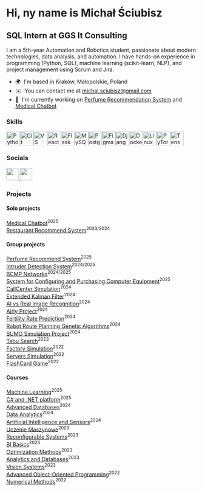 Hi, ny name is Michał Ściubisz
================================

SQL Intern at GGS It Consulting
--------------------------

I am a 5th-year Automation and Robotics student, passionate about modern technologies, data analysis, and automation. I have hands-on experience in programming (Python, SQL), machine learning (scikit-learn, NLP), and project management using Scrum and Jira.

* 🌍  I'm based in Kraków, Małopolskie, Poland
* ✉️  You can contact me at [michal.sciubisz@gmail.com](mailto:michal.sciubisz@gmail.com)
* 🚀  I'm currently working on [Perfume Recommendation System](http://github.com/michalsciubisz/SRP) and [Medical Chatbot](https://github.com/michalsciubisz/medical_chatbot)

### Skills


<p align="left">
<a href="https://www.python.org/" target="_blank" rel="noreferrer"><img src="https://raw.githubusercontent.com/danielcranney/readme-generator/main/public/icons/skills/python-colored.svg" width="36" height="36" alt="Python" /></a><a href="https://git-scm.com/" target="_blank" rel="noreferrer"><img src="https://raw.githubusercontent.com/danielcranney/readme-generator/main/public/icons/skills/git-colored.svg" width="36" height="36" alt="Git" /></a><a href="https://code.visualstudio.com/" target="_blank" rel="noreferrer"><img src="https://raw.githubusercontent.com/danielcranney/readme-generator/main/public/icons/skills/visualstudiocode.svg" width="36" height="36" alt="VS Code" /></a><a href="https://reactjs.org/" target="_blank" rel="noreferrer"><img src="https://raw.githubusercontent.com/danielcranney/readme-generator/main/public/icons/skills/react-colored.svg" width="36" height="36" alt="React" /></a><a href="https://flask.palletsprojects.com/en/2.0.x/" target="_blank" rel="noreferrer"><img src="https://raw.githubusercontent.com/danielcranney/readme-generator/main/public/icons/skills/flask-colored.svg" width="36" height="36" alt="Flask" /></a><a href="https://www.mysql.com/" target="_blank" rel="noreferrer"><img src="https://raw.githubusercontent.com/danielcranney/readme-generator/main/public/icons/skills/mysql-colored.svg" width="36" height="36" alt="MySQL" /></a><a href="https://www.postgresql.org/" target="_blank" rel="noreferrer"><img src="https://raw.githubusercontent.com/danielcranney/readme-generator/main/public/icons/skills/postgresql-colored.svg" width="36" height="36" alt="PostgreSQL" /></a><a href="https://www.figma.com/" target="_blank" rel="noreferrer"><img src="https://raw.githubusercontent.com/danielcranney/readme-generator/main/public/icons/skills/figma-colored.svg" width="36" height="36" alt="Figma" /></a><a href="https://www.djangoproject.com/" target="_blank" rel="noreferrer"><img src="https://raw.githubusercontent.com/danielcranney/readme-generator/main/public/icons/skills/django-colored.svg" width="36" height="36" alt="Django" /></a><a href="https://www.docker.com/" target="_blank" rel="noreferrer"><img src="https://raw.githubusercontent.com/danielcranney/readme-generator/main/public/icons/skills/docker-colored.svg" width="36" height="36" alt="Docker" /></a><a href="https://www.linux.org" target="_blank" rel="noreferrer"><img src="https://raw.githubusercontent.com/danielcranney/readme-generator/main/public/icons/skills/linux-colored.svg" width="36" height="36" alt="Linux" /></a><a href="https://pytorch.org/" target="_blank" rel="noreferrer"><img src="https://raw.githubusercontent.com/danielcranney/readme-generator/main/public/icons/skills/pytorch-colored.svg" width="36" height="36" alt="PyTorch" /></a><a href="https://www.tensorflow.org/" target="_blank" rel="noreferrer"><img src="https://raw.githubusercontent.com/danielcranney/readme-generator/main/public/icons/skills/tensorflow-colored.svg" width="36" height="36" alt="TensorFlow" /></a>
</p>


### Socials

<p align="left"> <a href="https://www.github.com/michalsciubisz" target="_blank" rel="noreferrer"> <picture> <source media="(prefers-color-scheme: dark)" srcset="https://raw.githubusercontent.com/danielcranney/readme-generator/main/public/icons/socials/github-dark.svg" /> <source media="(prefers-color-scheme: light)" srcset="https://raw.githubusercontent.com/danielcranney/readme-generator/main/public/icons/socials/github.svg" /> <img src="https://raw.githubusercontent.com/danielcranney/readme-generator/main/public/icons/socials/github.svg" width="32" height="32" /> </picture> </a> <a href="https://www.linkedin.com/in/michalsciubisz" target="_blank" rel="noreferrer"> <picture> <source media="(prefers-color-scheme: dark)" srcset="https://raw.githubusercontent.com/danielcranney/readme-generator/main/public/icons/socials/linkedin-dark.svg" /> <source media="(prefers-color-scheme: light)" srcset="https://raw.githubusercontent.com/danielcranney/readme-generator/main/public/icons/socials/linkedin.svg" /> <img src="https://raw.githubusercontent.com/danielcranney/readme-generator/main/public/icons/socials/linkedin.svg" width="32" height="32" /> </picture> </a></p>


### Projects

#### Solo projects
[Medical Chatbot](https://github.com/michalsciubisz/medical_chatbot)<sup>2025</sup> </br>
[Restaurant Recommend System](https://github.com/michalsciubisz/restaurant_recommend)<sup>2023/2024</sup> </br>

#### Group projects
[Perfume Recommend System](https://github.com/michalsciubisz/SRP)<sup>2025</sup> </br>
[Intruder Detection System](https://github.com/michalsciubisz/IDS_project)<sup>2024/2025</sup> </br>
[BCMP Networks](https://github.com/michalsciubisz/sieci_kolejkowe_bcmp)<sup>2024/2025</sup> </br>
[System for Configuring and Purchasing Computer Equipment](https://github.com/michalsciubisz/SdKiZSK)<sup>2025</sup> </br>
[CallCenter Simulation](https://github.com/michalsciubisz/modele_kolejkowe_callcenter)<sup>2024</sup> </br>
[Extended Kalman Filter](https://github.com/michalsciubisz/extended_kalman)<sup>2024</sup> </br>
[AI vs Real Image Recognition](https://github.com/michalsciubisz/deep_learning_CNN)<sup>2024</sup> </br>
[Airly Project](https://github.com/michalsciubisz/airly_project_ad)<sup>2024</sup> </br>
[Fertility Rate Prediction](https://github.com/michalsciubisz/fertility_rate_project)<sup>2024</sup> </br>
[Robot Route Planning Genetic Algorithms](https://github.com/michalsciubisz/deep_learning)<sup>2024</sup> </br>
[SUMO Simulation Project](https://github.com/michalsciubisz/sr_sumo)<sup>2024</sup> </br>
[Tabu Search](https://github.com/michalsciubisz/tabu_search)<sup>2023</sup> </br>
[Factory Simulation](https://github.com/michalsciubisz/factory_sim)<sup>2022</sup> </br>
[Servers Simulation](https://github.com/michalsciubisz/servers_zpo)<sup>2022</sup> </br>
[FlashCard Game](https://github.com/michalsciubisz/flashcard_game)<sup>2022</sup> </br>

#### Courses
[Machine Learning](https://github.com/michalsciubisz/machine_learning_part2)<sup>2025</sup> </br>
[C# and .NET platform](https://github.com/michalsciubisz/C-_intro)<sup>2025</sup> </br>
[Advanced Databases](https://github.com/michalsciubisz/advanced_databases)<sup>2024</sup> </br>
[Data Analytics](https://github.com/michalsciubisz/data_analytics)<sup>2024</sup> </br>
[Artificial Intelligence and Sensors](https://github.com/michalsciubisz/SIiS)<sup>2024</sup> </br>
[Uczenie Maszynowe](https://github.com/michalsciubisz/machine_learning)<sup>2023</sup> </br>
[Reconfigurable Systems](https://github.com/michalsciubisz/systemy_rekonfigurowalne)<sup>2023</sup> </br>
[BI Basics](https://github.com/michalsciubisz/podstawyBI)<sup>2023</sup> </br>
[Optimization Methods](https://github.com/michalsciubisz/metody_optymalizacyjne)<sup>2023</sup> </br>
[Analytics and Databases](https://github.com/michalsciubisz/aibd)<sup>2023</sup> </br>
[Vision Systems](https://github.com/michalsciubisz/systemy_wizyjne)<sup>2023</sup> </br>
[Advanced Object-Oriented Programming](https://github.com/michalsciubisz/zpo)<sup>2022</sup> </br>
[Numerical Methods](https://github.com/michalsciubisz/metody_numeryczne)<sup>2022</sup> </br>
